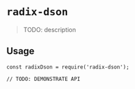 # `radix-dson`

> TODO: description

## Usage

```
const radixDson = require('radix-dson');

// TODO: DEMONSTRATE API
```
